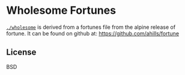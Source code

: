 # Wholesome Fortunes

[`./wholesome`](./wholesome) is derived from a fortunes file from the alpine release of fortune. It can be found on github at: https://github.com/ahills/fortune

## License

BSD

